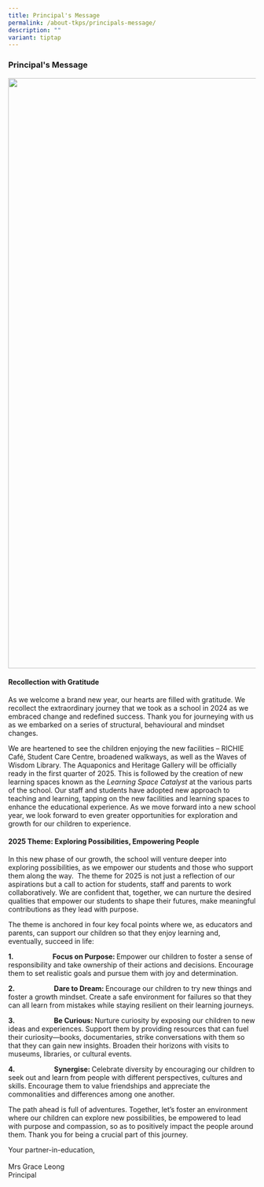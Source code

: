 ```yaml
---
title: Principal's Message
permalink: /about-tkps/principals-message/
description: ""
variant: tiptap
---
```

<h3><strong>Principal's Message</strong></h3>
<div class="isomer-image-wrapper">
<img style="width:30vh" height="auto" width="100%" src="/images/Mrs_Grace_Leong_2024.png">
</div>
<h4><strong>Recollection with Gratitude</strong></h4>
<p>As we welcome a brand new year, our hearts are filled with gratitude.
We recollect the extraordinary journey that we took as a school in 2024
as we embraced change and redefined success. Thank you for journeying with
us as we embarked on a series of structural, behavioural and mindset changes.</p>
<p>We are heartened to see the children enjoying the new facilities – RICHIE
Café, Student Care Centre, broadened walkways, as well as the Waves of
Wisdom Library. The Aquaponics and Heritage Gallery will be officially
ready in the first quarter of 2025. This is followed by the creation of
new learning spaces known as the <em>Learning Space Catalyst</em> at the
various parts of the school. Our staff and students have adopted new approach
to teaching and learning, tapping on the new facilities and learning spaces
to enhance the educational experience. As we move forward into a new school
year, we look forward to even greater opportunities for exploration and
growth for our children to experience.</p>
<h4><strong>2025 Theme: Exploring Possibilities, Empowering People</strong></h4>
<p>In this new phase of our growth, the school will venture deeper into exploring
possibilities, as we empower our students and those who support them along
the way.&nbsp; The theme for 2025 is not just a reflection of our aspirations
but a call to action for students, staff and parents to work collaboratively.
We are confident that, together, we can nurture the desired qualities that
empower our students to shape their futures, make meaningful contributions
as they lead with purpose.</p>
<p>The theme is anchored in four key focal points where we, as educators
and parents, can support our children so that they enjoy learning and,
eventually, succeed in life:</p>
<p><strong>1.&nbsp;&nbsp;&nbsp;&nbsp;&nbsp;&nbsp;&nbsp;&nbsp;&nbsp;&nbsp;&nbsp;&nbsp;&nbsp;&nbsp;&nbsp;&nbsp;&nbsp;&nbsp;&nbsp;&nbsp;&nbsp;&nbsp;&nbsp; Focus on Purpose: </strong>Empower
our children to foster a sense of responsibility and take ownership of
their actions and decisions. Encourage them to set realistic goals and
pursue them with joy and determination.</p>
<p><strong>2.&nbsp;&nbsp;&nbsp;&nbsp;&nbsp;&nbsp;&nbsp;&nbsp;&nbsp;&nbsp;&nbsp;&nbsp;&nbsp;&nbsp;&nbsp;&nbsp;&nbsp;&nbsp;&nbsp;&nbsp;&nbsp;&nbsp;&nbsp; Dare to Dream: </strong>Encourage
our children to try new things and foster a growth mindset. Create a safe
environment for failures so that they can all learn from mistakes while
staying resilient on their learning journeys.</p>
<p><strong>3.&nbsp;&nbsp;&nbsp;&nbsp;&nbsp;&nbsp;&nbsp;&nbsp;&nbsp;&nbsp;&nbsp;&nbsp;&nbsp;&nbsp;&nbsp;&nbsp;&nbsp;&nbsp;&nbsp;&nbsp;&nbsp;&nbsp;&nbsp; Be Curious: </strong>Nurture
curiosity by exposing our children to new ideas and experiences. Support
them by providing resources that can fuel their curiosity—books, documentaries,
strike conversations with them so that they can gain new insights. Broaden
their horizons with visits to museums, libraries, or cultural events.</p>
<p><strong>4.&nbsp;&nbsp;&nbsp;&nbsp;&nbsp;&nbsp;&nbsp;&nbsp;&nbsp;&nbsp;&nbsp;&nbsp;&nbsp;&nbsp;&nbsp;&nbsp;&nbsp;&nbsp;&nbsp;&nbsp;&nbsp;&nbsp;&nbsp; Synergise: </strong>Celebrate
diversity by encouraging our children to seek out and learn from people
with different perspectives, cultures and skills. Encourage them to value
friendships and appreciate the commonalities and differences among one
another.</p>
<p>The path ahead is full of adventures. Together, let’s foster an environment
where our children can explore new possibilities, be empowered to lead
with purpose and compassion, so as to positively impact the people around
them.<strong> </strong>Thank you for being a crucial part of this journey.</p>
<p></p>
<p>Your partner-in-education,
<br>
<br>Mrs Grace Leong
<br>Principal</p>
<p></p>